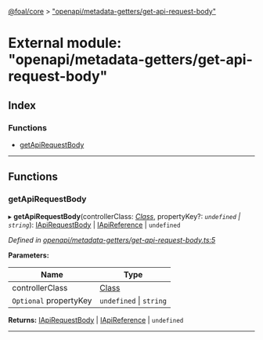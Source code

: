 [@foal/core](../README.md) > ["openapi/metadata-getters/get-api-request-body"](../modules/_openapi_metadata_getters_get_api_request_body_.md)

# External module: "openapi/metadata-getters/get-api-request-body"

## Index

### Functions

* [getApiRequestBody](_openapi_metadata_getters_get_api_request_body_.md#getapirequestbody)

---

## Functions

<a id="getapirequestbody"></a>

###  getApiRequestBody

▸ **getApiRequestBody**(controllerClass: *[Class](_core_class_interface_.md#class)*, propertyKey?: *`undefined` \| `string`*): [IApiRequestBody](../interfaces/_openapi_interfaces_.iapirequestbody.md) \| [IApiReference](../interfaces/_openapi_interfaces_.iapireference.md) \| `undefined`

*Defined in [openapi/metadata-getters/get-api-request-body.ts:5](https://github.com/FoalTS/foal/blob/7934e4d7/packages/core/src/openapi/metadata-getters/get-api-request-body.ts#L5)*

**Parameters:**

| Name | Type |
| ------ | ------ |
| controllerClass | [Class](_core_class_interface_.md#class) |
| `Optional` propertyKey | `undefined` \| `string` |

**Returns:** [IApiRequestBody](../interfaces/_openapi_interfaces_.iapirequestbody.md) \| [IApiReference](../interfaces/_openapi_interfaces_.iapireference.md) \| `undefined`

___

